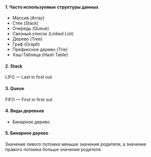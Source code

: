 #### 1. Часто используемые структуры данных
* Массив (Array)
* Стек (Stack)
* Очередь (Queue)
* Связный список (Linked List)
* Дерево (Tree)
* Граф (Graph)
* Префиксное дерево (Trie)
* Хэш-Таблица (Hash Table)


#### 2. Stack
LIFO — Last in first out

#### 3. Queue
FIFO —  First in first out

#### 4. Виды деревьев
* Бинарное дерево

#### 5. Бинарное дерево
Значение левого потомка меньше значения родителя, а значение правого потомка больше значения родителя.
